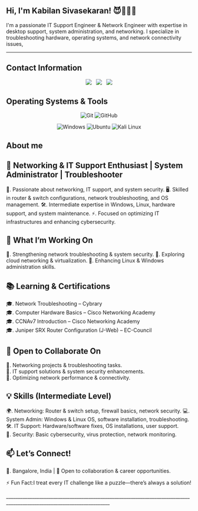 ## Hi, I'm Kabilan Sivasekaran! 😈👾👨‍💻

   I'm a passionate IT Support Engineer & Network Engineer with expertise in desktop support, system administration, and networking. I specialize in troubleshooting hardware, operating systems, and network connectivity issues, 
__________________________________________________________________________________________________________________________

## Contact Information

<div align="center">
    <a href="https://www.instagram.com/kabilansiva11"><img
            src="https://img.icons8.com/color/48/000000/instagram-new--v1.png" /></a>&nbsp;&nbsp;
    <a href="https://twitter.com/kabilansiva11"><img
            src="https://img.icons8.com/color/48/000000/twitter--v1.png" /></a>&nbsp;&nbsp;
   <a href="mailto:Skabilan170@gmail.com"><img src="https://img.icons8.com/color/48/000000/email--v2.png" /></a>
</div>


## Operating Systems & Tools
<div align="center">

![Git](https://img.shields.io/badge/-Git-F05032?style=flat-square&logo=git&logoColor=white)
![GitHub](https://img.shields.io/badge/-GitHub-181717?style=flat-square&logo=github&logoColor=white)

![Windows](https://img.shields.io/badge/-Windows-0078D6?style=flat-square&logo=windows&logoColor=white)
![Ubuntu](https://img.shields.io/badge/-Ubuntu-E95420?style=flat-square&logo=ubuntu&logoColor=white)
![Kali Linux](https://img.shields.io/badge/-Kali%20Linux-557C94?style=flat-square&logo=kali-linux&logoColor=white)

  </div>
  
## About me

## 🚀 Networking & IT Support Enthusiast | System Administrator | Troubleshooter

🔌. Passionate about networking, IT support, and system security.
🖥️. Skilled in router & switch configurations, network troubleshooting, and OS management.
🛠️. Intermediate expertise in Windows, Linux, hardware support, and system maintenance.
⚡. Focused on optimizing IT infrastructures and enhancing cybersecurity. 

## 🚀 What I’m Working On
🔹. Strengthening network troubleshooting & system security. 
🔹. Exploring cloud networking & virtualization.
🔹. Enhancing Linux & Windows administration skills. 

## 📚 Learning & Certifications
🎓. Network Troubleshooting – Cybrary  
🎓. Computer Hardware Basics – Cisco Networking Academy  
🎓. CCNAv7 Introduction – Cisco Networking Academy  
🎓. Juniper SRX Router Configuration (J-Web) – EC-Council  

## 🤝 Open to Collaborate On 
🔹. Networking projects & troubleshooting tasks.  
🔹. IT support solutions & system security enhancements.  
🔹. Optimizing network performance & connectivity.  

## 💡 Skills (Intermediate Level) 
🌍. Networking: Router & switch setup, firewall basics, network security.
💻. System Admin: Windows & Linux OS, software installation, troubleshooting.  
🛠️. IT Support: Hardware/software fixes, OS installations, user support.  
🔐. Security: Basic cybersecurity, virus protection, network monitoring.  

## 📫 Let’s Connect!
📍. Bangalore, India | 🔗 Open to collaboration & career opportunities.  

⚡ Fun Fact:I treat every IT challenge like a puzzle—there’s always a solution!  

<div class="flex justify-center gap-8 text-4xl">
      <!-- Call -->
      <a href="tel:+917010950262" title="Call" class="text-green-500 hover:scale-125 transition duration-300">
        <i class="fa fa-phone"></i>
      </a>
      <!-- Email -->
      <a href="mailto:kabilansiva609@gmail.com" title="Email" class="text-yellow-400 hover:scale-125 transition duration-300">
        <i class="fa fa-envelope"></i>
      </a>
   <!-- LinkedIn -->
      <a href="https://www.linkedin.com/in/kabilansiva11/" target="_blank" title="LinkedIn" class="text-blue-600 hover:scale-125 transition duration-300">
        <i class="fab fa-linkedin"></i>
      </a>   <!-- Instagram -->
      <a href="https://www.instagram.com/kabilansiva11/"target="_blank" title="Instagram" class="hover:scale-125 transition duration-300" style="color: #E1306C;">
        <i class="fab fa-instagram"></i>
      </a>    <!-- GitHub -->
      <a href="https://github.com/kabilansiva11"      target="_blank" title="GitHub" class="text-gray-300 hover:scale-125 transition duration-300">
        <i class="fab fa-github"></i>
      </a>
   <!-- Twitter / X -->
      <a href="https://twitter.com/KabilanSiva11"      target="_blank" title="X" class="text-blue-400 hover:scale-125 transition duration-300">
        <i class="fab fa-x-twitter"></i>
      </a>    </div>
__________________________________________________________________________________________________________________________
